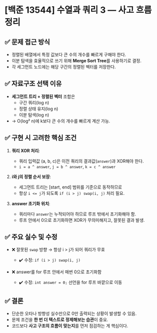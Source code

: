 # [백준 13544] 수열과 쿼리 3 — 사고 흐름 정리

## ✅ 문제 접근 방식

- 정렬된 배열에서 특정 값보다 큰 수의 개수를 빠르게 구해야 한다.
- 이분 탐색을 효율적으로 쓰기 위해 **Merge Sort Tree**를 사용하기로 결정.
- 각 세그먼트 노드에는 해당 구간의 정렬된 벡터를 저장한다.

## ✅ 자료구조 선택 이유

- **세그먼트 트리 + 정렬된 벡터** 조합은
  - 구간 쿼리(log n)
  - 정렬 상태 유지(log n)
  - 이분 탐색(log n)
- → O(log² n)에 k보다 큰 수의 개수를 빠르게 계산 가능.

## ✅ 구현 시 고려한 핵심 조건

1. **쿼리 XOR 처리**:
   - 쿼리 입력값 (a, b, c)은 이전 쿼리의 결과값(`answer`)과 XOR해야 한다.
   - `i = a ^ answer`, `j = b ^ answer`, `k = c ^ answer`

2. **i와 j의 정렬 순서 보장**:
   - 세그먼트 트리는 [start, end] 범위를 기준으로 동작하므로
   - 항상 `i <= j`가 되도록 `if (i > j) swap(i, j)` 처리 필요.

3. **answer 초기화 위치**:
   - 쿼리마다 `answer`는 누적되어야 하므로 루프 밖에서 초기화해야 함.
   - 루프 안에서 0으로 초기화하면 XOR가 무의미해지고, 잘못된 결과 발생.

## ✅ 주요 실수 및 수정

- ❌ 잘못된 `swap` 방향 → 항상 i > j가 되어 쿼리가 무효
  - ✔️ 수정: `if (i > j) swap(i, j)`

- ❌ answer를 for 루프 안에서 매번 0으로 초기화함
  - ✔️ 수정: `int answer = 0;` 선언을 for 루프 바깥으로 이동

## ✅ 결론

- 단순한 오타나 방향성 실수만으로 0만 출력되는 상황이 발생할 수 있음.
- 문제 조건을 **한 번 더 텍스트로 정제해보는 습관**이 중요.
- 코드보다 **사고 구조의 흐름이 맞는지**를 먼저 점검하는 게 핵심이다.
